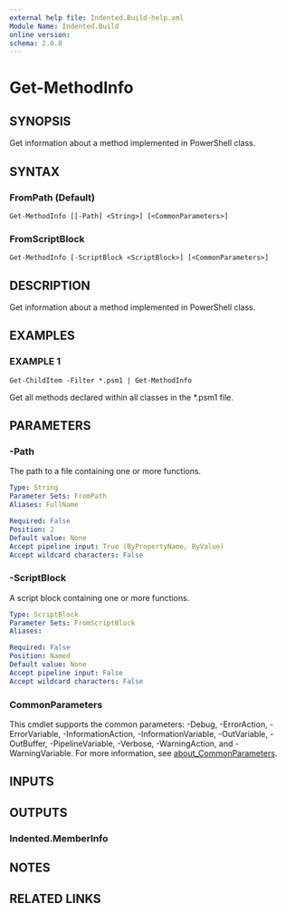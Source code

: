 ```yaml
---
external help file: Indented.Build-help.xml
Module Name: Indented.Build
online version:
schema: 2.0.0
---
```


# Get-MethodInfo

## SYNOPSIS
Get information about a method implemented in PowerShell class.

## SYNTAX

### FromPath (Default)
```
Get-MethodInfo [[-Path] <String>] [<CommonParameters>]
```

### FromScriptBlock
```
Get-MethodInfo [-ScriptBlock <ScriptBlock>] [<CommonParameters>]
```

## DESCRIPTION
Get information about a method implemented in PowerShell class.

## EXAMPLES

### EXAMPLE 1
```
Get-ChildItem -Filter *.psm1 | Get-MethodInfo
```

Get all methods declared within all classes in the *.psm1 file.

## PARAMETERS

### -Path
The path to a file containing one or more functions.

```yaml
Type: String
Parameter Sets: FromPath
Aliases: FullName

Required: False
Position: 2
Default value: None
Accept pipeline input: True (ByPropertyName, ByValue)
Accept wildcard characters: False
```

### -ScriptBlock
A script block containing one or more functions.

```yaml
Type: ScriptBlock
Parameter Sets: FromScriptBlock
Aliases:

Required: False
Position: Named
Default value: None
Accept pipeline input: False
Accept wildcard characters: False
```

### CommonParameters
This cmdlet supports the common parameters: -Debug, -ErrorAction, -ErrorVariable, -InformationAction, -InformationVariable, -OutVariable, -OutBuffer, -PipelineVariable, -Verbose, -WarningAction, and -WarningVariable. For more information, see [about_CommonParameters](http://go.microsoft.com/fwlink/?LinkID=113216).

## INPUTS

## OUTPUTS

### Indented.MemberInfo
## NOTES

## RELATED LINKS
